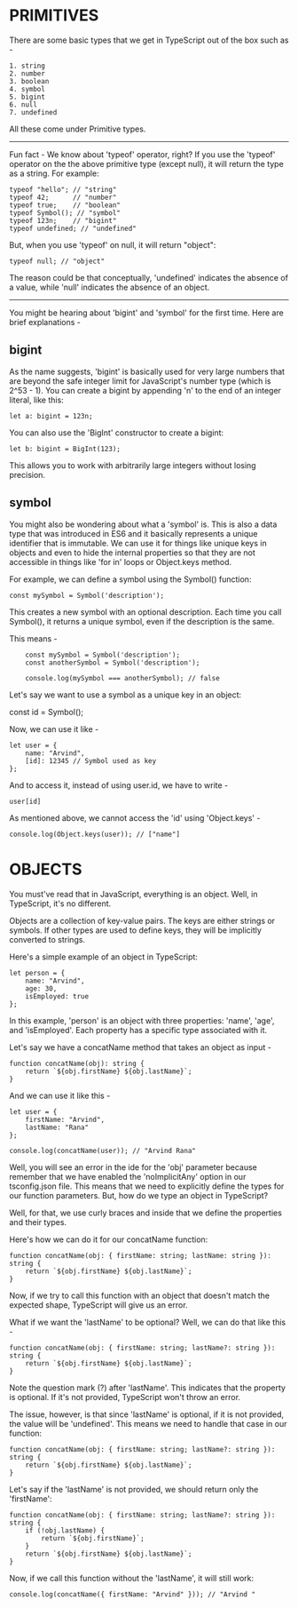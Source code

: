 # PRIMITIVES

There are some basic types that we get in TypeScript out of the box such as -

    1. string
    2. number
    3. boolean
    4. symbol
    5. bigint
    6. null
    7. undefined

All these come under Primitive types. 

--------------------------- 

Fun fact - We know about 'typeof' operator, right? If you use the 'typeof' operator on the the above primitive type (except null), it will return the type as a string. For example:

    typeof "hello"; // "string"
    typeof 42;      // "number"
    typeof true;    // "boolean"
    typeof Symbol(); // "symbol"
    typeof 123n;    // "bigint"
    typeof undefined; // "undefined"

But, when you use 'typeof' on null, it will return "object":

    typeof null; // "object"

The reason could be that conceptually, 'undefined' indicates the absence of a value, while 'null' indicates the absence of an object.

--------------------------- 

You might be hearing about 'bigint' and 'symbol' for the first time. Here are brief explanations -

## bigint
As the name suggests, 'bigint' is basically used for very large numbers that are beyond the safe integer limit for JavaScript's number type (which is 2^53 - 1). You can create a bigint by appending 'n' to the end of an integer literal, like this:

    let a: bigint = 123n;

You can also use the 'BigInt' constructor to create a bigint:

    let b: bigint = BigInt(123);

This allows you to work with arbitrarily large integers without losing precision.

## symbol

You might also be wondering about what a 'symbol' is. This is also a data type that was introduced in ES6 and it basically represents a unique identifier that is immutable. We can use it for things like unique keys in objects and even to hide the internal properties so that they are not accessible in things like 'for in' loops or Object.keys method.

For example, we can define a symbol using the Symbol() function:

    const mySymbol = Symbol('description');

This creates a new symbol with an optional description. Each time you call Symbol(), it returns a unique symbol, even if the description is the same.

This means - 

        const mySymbol = Symbol('description');
        const anotherSymbol = Symbol('description');

        console.log(mySymbol === anotherSymbol); // false

Let's say we want to use a symbol as a unique key in an object:

   const id = Symbol();

Now, we can use it like -

    let user = {
        name: "Arvind",
        [id]: 12345 // Symbol used as key
    };

And to access it, instead of using user.id, we have to write -

    user[id]

As mentioned above, we cannot access the 'id' using 'Object.keys' -

    console.log(Object.keys(user)); // ["name"]

# OBJECTS

You must've read that in JavaScript, everything is an object. Well, in TypeScript, it's no different.

Objects are a collection of key-value pairs. The keys are either strings or symbols. If other types are used to define keys, they will be implicitly converted to strings.

Here's a simple example of an object in TypeScript:

    let person = {
        name: "Arvind",
        age: 30,
        isEmployed: true
    };

In this example, 'person' is an object with three properties: 'name', 'age', and 'isEmployed'. Each property has a specific type associated with it.

Let's say we have a concatName method that takes an object as input -

    function concatName(obj): string {
        return `${obj.firstName} ${obj.lastName}`;
    }

And we can use it like this -

    let user = {
        firstName: "Arvind",
        lastName: "Rana"
    };

    console.log(concatName(user)); // "Arvind Rana"

Well, you will see an error in the ide for the 'obj' parameter because remember that we have enabled the 'noImplicitAny' option in our tsconfig.json file. This means that we need to explicitly define the types for our function parameters. But, how do we type an object in TypeScript?

Well, for that, we use curly braces and inside that we define the properties and their types. 

Here's how we can do it for our concatName function:

    function concatName(obj: { firstName: string; lastName: string }): string {
        return `${obj.firstName} ${obj.lastName}`;
    }

Now, if we try to call this function with an object that doesn't match the expected shape, TypeScript will give us an error.

What if we want the 'lastName' to be optional? Well, we can do that like this -

    function concatName(obj: { firstName: string; lastName?: string }): string {
        return `${obj.firstName} ${obj.lastName}`;
    }

Note the question mark (?) after 'lastName'. This indicates that the property is optional. If it's not provided, TypeScript won't throw an error.

The issue, however, is that since 'lastName' is optional, if it is not provided, the value will be 'undefined'. This means we need to handle that case in our function:

    function concatName(obj: { firstName: string; lastName?: string }): string {
        return `${obj.firstName} ${obj.lastName}`;
    }

Let's say if the 'lastName' is not provided, we should return only the 'firstName':

    function concatName(obj: { firstName: string; lastName?: string }): string {
        if (!obj.lastName) {
            return `${obj.firstName}`;
        }
        return `${obj.firstName} ${obj.lastName}`;
    }

Now, if we call this function without the 'lastName', it will still work:

    console.log(concatName({ firstName: "Arvind" })); // "Arvind "

